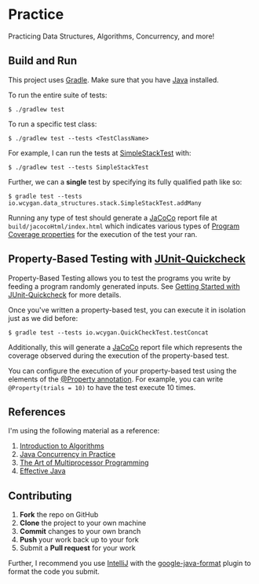 # Practice

Practicing Data Structures, Algorithms, Concurrency, and more!

## Build and Run

This project uses [Gradle](https://gradle.org/install/). Make sure that you
have [Java](https://java.com/en/download/help/download_options.html) installed.

To run the entire suite of tests:

```
$ ./gradlew test
```

To run a specific test class:

```
$ ./gradlew test --tests <TestClassName>
```

For example, I can run the tests
at [SimpleStackTest](https://github.com/wcygan/Practice/blob/master/src/test/java/io/wcygan/data_structures/stack/SimpleStackTest.java)
with:

```
$ ./gradlew test --tests SimpleStackTest
```

Further, we can a **single** test by specifying its fully qualified path like so:

```
$ gradle test --tests io.wcygan.data_structures.stack.SimpleStackTest.addMany
```

Running any type of test should generate a [JaCoCo](https://github.com/jacoco/jacoco) report file
at `build/jacocoHtml/index.html`
which indicates various types of
[Program Coverage properties](https://www.eclemma.org/userdoc/coverageproperties.html) for the execution of the test
your ran.

## Property-Based Testing with [JUnit-Quickcheck](https://github.com/pholser/junit-quickcheck)
Property-Based Testing allows you to test the programs you write by feeding a program randomly generated inputs. 
See [Getting Started with JUnit-Quickcheck](https://pholser.github.io/junit-quickcheck/site/1.0/usage/getting-started.html)
for more details.

Once you've written a property-based test, you can execute it in isolation just as we did before:
```
$ gradle test --tests io.wcygan.QuickCheckTest.testConcat
```

Additionally, this will generate a [JaCoCo](https://github.com/jacoco/jacoco) report file which represents the coverage observed
during the execution of the property-based test.

You can configure the execution of your property-based test using the elements of the [@Property annotation](https://pholser.github.io/junit-quickcheck/site/1.0/junit-quickcheck-core/apidocs/com/pholser/junit/quickcheck/Property.html).
For example, you can write `@Property(trials = 10)` to have the test execute 10 times.

## References

I'm using the following material as a reference:

1. [Introduction to Algorithms](https://mitpress.mit.edu/books/introduction-algorithms-third-edition)
2. [Java Concurrency in Practice](https://jcip.net/)
3. [The Art of Multiprocessor Programming](https://www.oreilly.com/library/view/the-art-of/9780123705914/)
4. [Effective Java](https://www.oreilly.com/library/view/effective-java/9780134686097/)

## Contributing

1. **Fork** the repo on GitHub
2. **Clone** the project to your own machine
3. **Commit** changes to your own branch
4. **Push** your work back up to your fork
5. Submit a **Pull request** for your work

Further, I recommend you use [IntelliJ](https://www.jetbrains.com/idea/) with the
[google-java-format](https://plugins.jetbrains.com/plugin/8527-google-java-format)
plugin to format the code you submit.